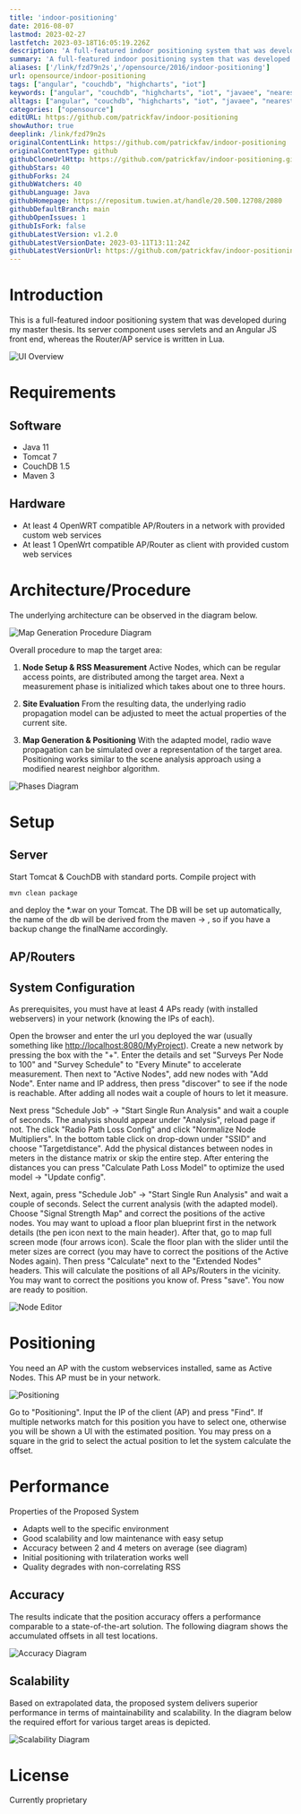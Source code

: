 ```yaml
---
title: 'indoor-positioning'
date: 2016-08-07
lastmod: 2023-02-27
lastfetch: 2023-03-18T16:05:19.226Z
description: 'A full-featured indoor positioning system that was developed during my master thesis. It has a javascript based rich UI and has a server-client architecture.'
summary: 'A full-featured indoor positioning system that was developed during my master thesis. It has a javascript based rich UI and has a server-client architecture.'
aliases: ['/link/fzd79n2s','/opensource/2016/indoor-positioning']
url: opensource/indoor-positioning
tags: ["angular", "couchdb", "highcharts", "iot"]
keywords: ["angular", "couchdb", "highcharts", "iot", "javaee", "nearest-neighbors", "open-wrt", "received-signal-strength", "wifi"]
alltags: ["angular", "couchdb", "highcharts", "iot", "javaee", "nearest-neighbors", "open-wrt", "received-signal-strength", "wifi", "github", "Java"]
categories: ["opensource"]
editURL: https://github.com/patrickfav/indoor-positioning
showAuthor: true
deeplink: /link/fzd79n2s
originalContentLink: https://github.com/patrickfav/indoor-positioning
originalContentType: github
githubCloneUrlHttp: https://github.com/patrickfav/indoor-positioning.git
githubStars: 40
githubForks: 24
githubWatchers: 40
githubLanguage: Java
githubHomepage: https://repositum.tuwien.at/handle/20.500.12708/2080
githubDefaultBranch: main
githubOpenIssues: 1
githubIsFork: false
githubLatestVersion: v1.2.0
githubLatestVersionDate: 2023-03-11T13:11:24Z
githubLatestVersionUrl: https://github.com/patrickfav/indoor-positioning/releases/tag/v1.2.0
---
```

# Introduction

This is a full-featured indoor positioning system that was developed during my master thesis.
Its server component uses servlets and an Angular JS front end, whereas the Router/AP service is written in Lua.

[](https://github.com/patrickfav/indoor-positioning/releases/latest)
[](https://github.com/patrickfav/indoor-positioning/actions)
[](https://sonarcloud.io/summary/new_code?id=patrickfav_indoor-positioning)
[](https://sonarcloud.io/summary/new_code?id=patrickfav_indoor-positioning)

![UI Overview](gh_daee1b187492e6925a375e13.png)

# Requirements

## Software

* Java 11
* Tomcat 7
* CouchDB 1.5
* Maven 3

## Hardware

* At least 4 OpenWRT compatible AP/Routers in a network with provided custom web services
* At least 1 OpenWrt compatible AP/Router as client with provided custom web services

# Architecture/Procedure

The underlying architecture can be observed in the diagram below.

![Map Generation Procedure Diagram](gh_ac9ade5f147a2261903e25aa.jpg)

Overall procedure to map the target area:

1. **Node Setup & RSS Measurement**
Active Nodes, which can be regular access points, are distributed
among the target area. Next a measurement phase is initialized
which takes about one to three hours.

2. **Site Evaluation**
From the resulting data, the underlying radio propagation model
can be adjusted to meet the actual properties of the current site.

3. **Map Generation & Positioning**
With the adapted model, radio wave propagation can be simulated over
a representation of the target area. Positioning works similar to the
scene analysis approach using a modified nearest neighbor algorithm.

![Phases Diagram](gh_b3b9de40c4efe48a59244c3a.jpg)

# Setup

## Server

Start Tomcat & CouchDB with standard ports. Compile project with

`mvn clean package`

and deploy the *.war on your Tomcat. The DB will be set up automatically, the name of the db will be derived from the
maven <build> -> <finalName>, so if you have a backup change the finalName accordingly.

## AP/Routers

## System Configuration

As prerequisites, you must have at least 4 APs ready (with installed webservers) in your network (knowing the IPs of each).

Open the browser and enter the url you deployed the war (usually something like [http://localhost:8080/MyProject](http://localhost:8080/)).
Create a new network by pressing the box with the "+". Enter the details and set "Surveys Per Node to 100" and "Survey Schedule" to
"Every Minute" to accelerate measurement.
Then next to "Active Nodes", add new nodes with "Add Node". Enter name and IP address, then press "discover" to see if
the node is reachable. After adding all nodes wait a couple of hours to let it measure.

Next press "Schedule Job" -> "Start Single Run Analysis" and wait a couple of seconds. The analysis should appear under
"Analysis", reload page if not. The click "Radio Path Loss Config" and click "Normalize Node Multipliers". In the bottom
 table click on drop-down under "SSID" and choose "Targetdistance". Add the physical distances between nodes in meters
 in the distance matrix or skip the entire step. After entering the distances you can press "Calculate Path Loss Model"
 to optimize the used model -> "Update config".

Next, again, press "Schedule Job" -> "Start Single Run Analysis" and wait a couple of seconds. Select the current analysis
(with the adapted model). Choose "Signal Strength Map" and correct the positions of the active nodes. You may want to upload
a floor plan blueprint first in the network details (the pen icon next to the main header). After that, go to map full screen
mode (four arrows icon). Scale the floor plan with the slider until the meter sizes are correct (you may have to correct the
positions of the Active Nodes again). Then press "Calculate" next to the "Extended Nodes" headers. This will calculate the positions
of all APs/Routers in the vicinity. You may want to correct the positions you know of. Press "save". You now are ready
to position.

![Node Editor](gh_2003874b3086136debc3f2fc.jpg)

# Positioning

You need an AP with the custom webservices installed, same as Active Nodes. This AP must be in your network.

![Positioning](gh_dabdb5c31794b2a9751267e7.png)

Go to "Positioning". Input the IP of the client (AP) and press "Find". If multiple networks match for this position
you have to select one, otherwise you will be shown a UI with the estimated position. You may press on a square in the grid
to select the actual position to let the system calculate the offset.

# Performance

Properties of the Proposed System

* Adapts well to the specific environment
* Good scalability and low maintenance with easy setup
* Accuracy between 2 and 4 meters on average (see diagram)
* Initial positioning with trilateration works well
* Quality degrades with non-correlating RSS

## Accuracy

The results indicate that the position accuracy offers a performance comparable to
a state-of-the-art solution. The following diagram shows the accumulated offsets
in all test locations.

![Accuracy Diagram](gh_b6651d470ef6ea90f0a3baf4.png)

## Scalability

Based on extrapolated data, the proposed system delivers superior performance in
terms of maintainability and scalability. In the diagram below the required effort
for various target areas is depicted.

![Scalability Diagram](gh_4fa556e08cfeb30363ef57b7.png)

# License

Currently proprietary
